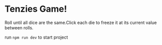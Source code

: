 # Tenzies Game!

Roll until all dice are the same.Click each die to freeze it at its current value between rolls.

run `npm run dev` to start project
